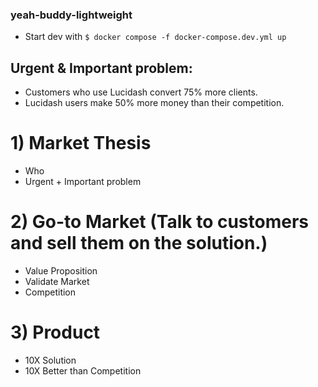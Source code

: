 ### yeah-buddy-lightweight

- Start dev with ```$ docker compose -f docker-compose.dev.yml up```

## Urgent & Important problem:
- Customers who use Lucidash convert 75% more clients.
- Lucidash users make 50% more money than their competition.


# 1) Market Thesis
- Who
- Urgent + Important problem

# 2) Go-to Market (Talk to customers and sell them on the solution.)
- Value Proposition
- Validate Market
- Competition

# 3) Product
- 10X Solution
- 10X Better than Competition
